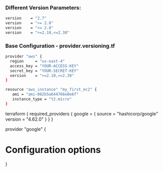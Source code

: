 
### Different Version Parameters:
```sh
version    = "2.7"
version    = ">= 2.8"
version    = "<= 2.8"
version    = ">=2.10,<=2.30"
```

### Base Configuration - provider.versioning.tf

```sh
provider "aws" {
  region     = "us-east-4"
  access_key = "YOUR-ACCESS-KEY"
  secret_key = "YOUR-SECRET-KEY"
  version    = ">=2.10,<=2.30"
}

resource "aws_instance" "my_first_ec2" {
   ami = "ami-082b5a644766e0e6f"
   instance_type = "t2.micro"
}
```


terraform {
  required_providers {
    google = {
      source = "hashicorp/google"
      version = "4.62.0"
    }
  }
}

provider "google" {
  # Configuration options
}